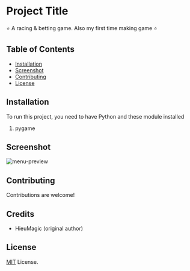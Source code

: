 # Project Title

⭐ A racing & betting game. Also my first time making game ⭐

## Table of Contents

- [Installation](#installation)
- [Screenshot](#screenshot)
- [Contributing](#contributing)
- [License](#license)

## Installation

To run this project, you need to have Python and these module installed

1. pygame

## Screenshot

![menu-preview](https://i.imgur.com/0sqB0v2.jpeg)

## Contributing

Contributions are welcome!

## Credits

- HieuMagic (original author)

## License

[MIT](LICENSE) License.
